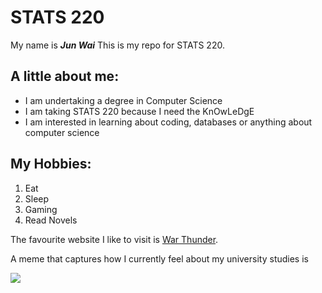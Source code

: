# STATS 220

My name is ***Jun Wai*** This is my repo for STATS 220. 

## A little about me:

* I am undertaking a degree in Computer Science
* I am taking STATS 220 because I need the KnOwLeDgE
* I am interested in learning about coding, databases or anything about computer science

## My Hobbies:
1. Eat
2. Sleep
3. Gaming
4. Read Novels

The favourite website I like to visit is [War Thunder](http://warthunder.com/en/registration?r=userinvite_147069436).

A meme that captures how I currently feel about my university studies is

![](https://c.tenor.com/MGg0k3pcLWUAAAAC/chat-are.gif)
